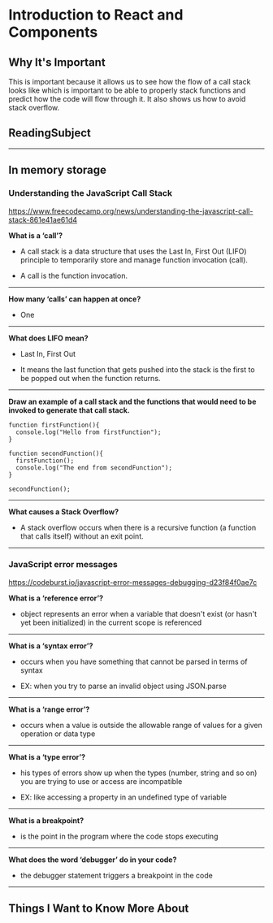 # Introduction to React and Components

## Why It's Important

This is important because it allows us to see how the flow of a call stack looks like which is important to be able to properly stack functions and predict how the code will flow through it. It also shows us how to avoid stack overflow.

## ReadingSubject


-----------------

## In memory storage

### **Understanding the JavaScript Call Stack**

<https://www.freecodecamp.org/news/understanding-the-javascript-call-stack-861e41ae61d4>

**What is a ‘call’?**

- A call stack is a data structure that uses the Last In, First Out (LIFO) principle to temporarily store and manage function invocation (call).

- A call is the function invocation.

---

**How many ‘calls’ can happen at once?**

- One

---

**What does LIFO mean?**

- Last In, First Out

- It means the last function that gets pushed into the stack is the first to be popped out when the function returns. 

---

**Draw an example of a call stack and the functions that would need to be invoked to generate that call stack.**

```
function firstFunction(){
  console.log("Hello from firstFunction");
}

function secondFunction(){
  firstFunction();
  console.log("The end from secondFunction");
}

secondFunction();
```

---

**What causes a Stack Overflow?**

- A stack overflow occurs when there is a recursive function (a function that calls itself) without an exit point. 

-----------------

### **JavaScript error messages**

<https://codeburst.io/javascript-error-messages-debugging-d23f84f0ae7c>

**What is a ‘reference error’?**

- object represents an error when a variable that doesn't exist (or hasn't yet been initialized) in the current scope is referenced

---

**What is a ‘syntax error’?**

- occurs when you have something that cannot be parsed in terms of syntax

- EX: when you try to parse an invalid object using JSON.parse

---

**What is a ‘range error’?**

- occurs when a value is outside the allowable range of values for a given operation or data type

---

**What is a ‘type error’?**

- his types of errors show up when the types (number, string and so on) you are trying to use or access are incompatible

- EX: like accessing a property in an undefined type of variable

---

**What is a breakpoint?**

- is the point in the program where the code stops executing

---

**What does the word ‘debugger’ do in your code?**

- the debugger statement triggers a breakpoint in the code

-----------------

## Things I Want to Know More About
